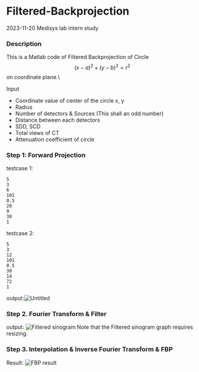 # Filtered-Backprojection
2023-11-20 Medisys lab intern study

### Description
This is a Matlab code of Filtered Backprojection of Circle $$(x-a)^2 + (y-b)^2 = r^2$$ on coordinate plane.\

Input
- Coordinate value of center of the circle x, y
- Radius
- Number of detectors & Sources (This shall an odd number)
- Distance between each detectors
- SDD, SCD
- Total views of CT
- Attenuation coefficient of circle

### Step 1: Forward Projection
testcase 1:
```
5
3
6
101
0.5
20
9
30
1
```
testcase 2:
```
5
3
12
101
0.5
30
14
72
1
```
output:![Untitled](https://github.com/mummy-alive/Filtered-Backprojection/assets/113423544/3c206e72-870b-4b17-852c-6b19a51c2567)

### Step 2. Fourier Transform & Filter
output: ![Filtered sinogram](https://github.com/mummy-alive/Filtered-Backprojection/assets/113423544/30a5ffc8-631c-41e5-a79b-9e13a84926cf)
Note that the Filtered sinogram graph requires resizing.

### Step 3. Interpolation & Inverse Fourier Transform & FBP

Result: ![FBP result](https://github.com/mummy-alive/Filtered-Backprojection/assets/113423544/4c832f2f-4b2e-48ac-9f32-c30b8053e051)
